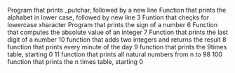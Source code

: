 Program that prints _putchar, followed by a new line
Function that prints the alphabet in lower case, followed by new line
3 Funtion that cheçks for lowercase xharacter
Program that prints the sign of a number
6 Function that computes the absolute value of an integer
7 Function that prints the last digit of a number
10 function that adds two integers and returns the result
8 function that prints every minute of the day
9 function that prints the 9times table, starting 0
11 function that prints all natural numbers from n to 98
100 function that prints the n times table, starting 0
